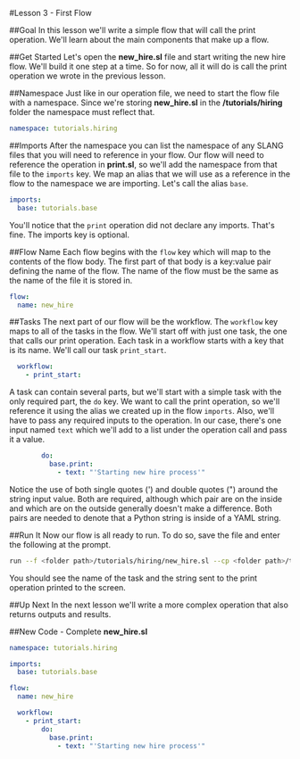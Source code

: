 #Lesson 3 - First Flow

##Goal
In this lesson we'll write a simple flow that will call the print operation. We'll learn about the main components that make up a flow.

##Get Started
Let's open the **new_hire.sl** file and start writing the new hire flow. We'll build it one step at a time. So for now, all it will do is call the print operation we wrote in the previous lesson.

##Namespace
Just like in our operation file, we need to start the flow file with a namespace. Since we're storing **new_hire.sl** in the **/tutorials/hiring** folder the namespace must reflect that.

```yaml
namespace: tutorials.hiring
```

##Imports
After the namespace you can list the namespace of any SLANG files that you will need to reference in your flow. Our flow will need to reference the operation in **print.sl**, so we'll add the namespace from that file to the `imports` key.  We map an alias that we will use as a reference in the flow to the namespace we are importing. Let's call the alias `base`.

```yaml
imports:
  base: tutorials.base
``` 

You'll notice that the `print` operation did not declare any imports. That's fine. The imports key is optional.

##Flow Name
Each flow begins with the `flow` key which will map to the contents of the flow body. The first part of that body is a key:value pair defining the name of the flow. The name of the flow must be the same as the name of the file it is stored in.

```yaml
flow:
  name: new_hire
```

##Tasks
The next part of our flow will be the workflow. The `workflow` key maps to all of the tasks in the flow. We'll start off with just one task, the one that calls our print operation. Each task in a workflow starts with a key that is its name. We'll call our task `print_start`.

```yaml
  workflow:
    - print_start:
```  

A task can contain several parts, but we'll start with a simple task with the only required part, the `do` key. We want to call the print operation, so we'll reference it using the alias we created up in the flow `imports`. Also, we'll have to pass any required inputs to the operation. In our case, there's one input named `text` which we'll add to a list under the operation call and pass it a value.

```yaml
        do:
          base.print:
            - text: "'Starting new hire process'"
```
Notice the use of both single quotes (') and double quotes (") around the string input value. Both are required, although which pair are on the inside and which are on the outside generally doesn't make a difference. Both pairs are needed to denote that a Python string is inside of a YAML string.

##Run It
Now our flow is all ready to run. To do so, save the file and enter the following at the prompt.

```bash
run --f <folder path>/tutorials/hiring/new_hire.sl --cp <folder path>/tutorials/base
``` 

You should see the name of the task and the string sent to the print operation printed to the screen.

##Up Next
In the next lesson we'll write a more complex operation that also returns outputs and results.

##New Code - Complete
**new\_hire.sl**
```yaml
namespace: tutorials.hiring

imports:
  base: tutorials.base

flow:
  name: new_hire

  workflow:
    - print_start:
        do:
          base.print:
            - text: "'Starting new hire process'"
```
